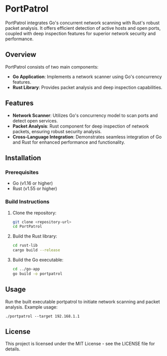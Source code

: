# PortPatrol

PortPatrol integrates Go's concurrent network scanning with Rust's robust packet analysis. It offers efficient detection of active hosts and open ports, coupled with deep inspection features for superior network security and performance.

## Overview

PortPatrol consists of two main components:

- **Go Application**: Implements a network scanner using Go's concurrency features.
- **Rust Library**: Provides packet analysis and deep inspection capabilities.

## Features

- **Network Scanner**: Utilizes Go's concurrency model to scan ports and detect open services.
- **Packet Analysis**: Rust component for deep inspection of network packets, ensuring robust security analysis.
- **Cross-Language Integration**: Demonstrates seamless integration of Go and Rust for enhanced performance and functionality.

## Installation

### Prerequisites

- Go (v1.16 or higher)
- Rust (v1.55 or higher)

### Build Instructions

1. Clone the repository:

   ```bash
   git clone <repository-url>
   cd PortPatrol
   ```

2. Build the Rust library:

   ```bash
   cd rust-lib
   cargo build --release
   ```

3. Build the Go executable:

   ```bash
   cd ../go-app
   go build -o portpatrol
   ```

## Usage

Run the built executable portpatrol to initiate network scanning and packet analysis. Example usage:

    ./portpatrol --target 192.168.1.1

## License

This project is licensed under the MIT License - see the LICENSE file for details.

